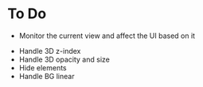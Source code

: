 # To Do
* Monitor the current view and affect the UI based on it
- Handle 3D z-index
- Handle 3D opacity and size
- Hide elements
- Handle BG linear